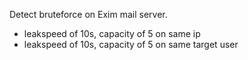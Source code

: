 Detect bruteforce on Exim mail server.

 - leakspeed of 10s, capacity of 5 on same ip
 - leakspeed of 10s, capacity of 5 on same target user
